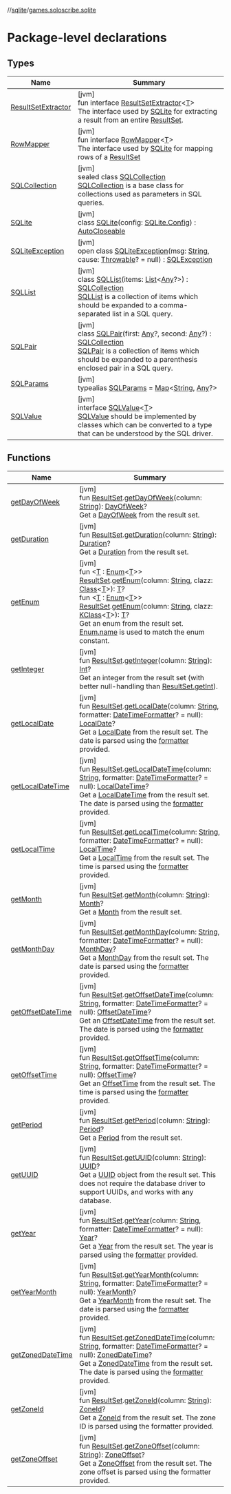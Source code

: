 //[sqlite](../../index.md)/[games.soloscribe.sqlite](index.md)

# Package-level declarations

## Types

| Name | Summary |
|---|---|
| [ResultSetExtractor](-result-set-extractor/index.md) | [jvm]<br>fun interface [ResultSetExtractor](-result-set-extractor/index.md)&lt;[T](-result-set-extractor/index.md)&gt;<br>The interface used by [SQLite](-s-q-lite/index.md) for extracting a result from an entire [ResultSet](https://docs.oracle.com/javase/8/docs/api/java/sql/ResultSet.html). |
| [RowMapper](-row-mapper/index.md) | [jvm]<br>fun interface [RowMapper](-row-mapper/index.md)&lt;[T](-row-mapper/index.md)&gt;<br>The interface used by [SQLite](-s-q-lite/index.md) for mapping rows of a [ResultSet](https://docs.oracle.com/javase/8/docs/api/java/sql/ResultSet.html) |
| [SQLCollection](-s-q-l-collection/index.md) | [jvm]<br>sealed class [SQLCollection](-s-q-l-collection/index.md)<br>[SQLCollection](-s-q-l-collection/index.md) is a base class for collections used as parameters in SQL queries. |
| [SQLite](-s-q-lite/index.md) | [jvm]<br>class [SQLite](-s-q-lite/index.md)(config: [SQLite.Config](-s-q-lite/-config/index.md)) : [AutoCloseable](https://docs.oracle.com/javase/8/docs/api/java/lang/AutoCloseable.html) |
| [SQLiteException](-s-q-lite-exception/index.md) | [jvm]<br>open class [SQLiteException](-s-q-lite-exception/index.md)(msg: [String](https://kotlinlang.org/api/core/kotlin-stdlib/kotlin/-string/index.html), cause: [Throwable](https://kotlinlang.org/api/core/kotlin-stdlib/kotlin/-throwable/index.html)? = null) : [SQLException](https://docs.oracle.com/javase/8/docs/api/java/sql/SQLException.html) |
| [SQLList](-s-q-l-list/index.md) | [jvm]<br>class [SQLList](-s-q-l-list/index.md)(items: [List](https://kotlinlang.org/api/core/kotlin-stdlib/kotlin.collections/-list/index.html)&lt;[Any](https://kotlinlang.org/api/core/kotlin-stdlib/kotlin/-any/index.html)?&gt;) : [SQLCollection](-s-q-l-collection/index.md)<br>[SQLList](-s-q-l-list/index.md) is a collection of items which should be expanded to a comma-separated list in a SQL query. |
| [SQLPair](-s-q-l-pair/index.md) | [jvm]<br>class [SQLPair](-s-q-l-pair/index.md)(first: [Any](https://kotlinlang.org/api/core/kotlin-stdlib/kotlin/-any/index.html)?, second: [Any](https://kotlinlang.org/api/core/kotlin-stdlib/kotlin/-any/index.html)?) : [SQLCollection](-s-q-l-collection/index.md)<br>[SQLPair](-s-q-l-pair/index.md) is a collection of items which should be expanded to a parenthesis enclosed pair in a SQL query. |
| [SQLParams](-s-q-l-params/index.md) | [jvm]<br>typealias [SQLParams](-s-q-l-params/index.md) = [Map](https://kotlinlang.org/api/core/kotlin-stdlib/kotlin.collections/-map/index.html)&lt;[String](https://kotlinlang.org/api/core/kotlin-stdlib/kotlin/-string/index.html), [Any](https://kotlinlang.org/api/core/kotlin-stdlib/kotlin/-any/index.html)?&gt; |
| [SQLValue](-s-q-l-value/index.md) | [jvm]<br>interface [SQLValue](-s-q-l-value/index.md)&lt;[T](-s-q-l-value/index.md)&gt;<br>[SQLValue](-s-q-l-value/index.md) should be implemented by classes which can be converted to a type that can be understood by the SQL driver. |

## Functions

| Name | Summary |
|---|---|
| [getDayOfWeek](get-day-of-week.md) | [jvm]<br>fun [ResultSet](https://docs.oracle.com/javase/8/docs/api/java/sql/ResultSet.html).[getDayOfWeek](get-day-of-week.md)(column: [String](https://kotlinlang.org/api/core/kotlin-stdlib/kotlin/-string/index.html)): [DayOfWeek](https://docs.oracle.com/javase/8/docs/api/java/time/DayOfWeek.html)?<br>Get a [DayOfWeek](https://docs.oracle.com/javase/8/docs/api/java/time/DayOfWeek.html) from the result set. |
| [getDuration](get-duration.md) | [jvm]<br>fun [ResultSet](https://docs.oracle.com/javase/8/docs/api/java/sql/ResultSet.html).[getDuration](get-duration.md)(column: [String](https://kotlinlang.org/api/core/kotlin-stdlib/kotlin/-string/index.html)): [Duration](https://docs.oracle.com/javase/8/docs/api/java/time/Duration.html)?<br>Get a [Duration](https://docs.oracle.com/javase/8/docs/api/java/time/Duration.html) from the result set. |
| [getEnum](get-enum.md) | [jvm]<br>fun &lt;[T](get-enum.md) : [Enum](https://kotlinlang.org/api/core/kotlin-stdlib/kotlin/-enum/index.html)&lt;[T](get-enum.md)&gt;&gt; [ResultSet](https://docs.oracle.com/javase/8/docs/api/java/sql/ResultSet.html).[getEnum](get-enum.md)(column: [String](https://kotlinlang.org/api/core/kotlin-stdlib/kotlin/-string/index.html), clazz: [Class](https://docs.oracle.com/javase/8/docs/api/java/lang/Class.html)&lt;[T](get-enum.md)&gt;): [T](get-enum.md)?<br>fun &lt;[T](get-enum.md) : [Enum](https://kotlinlang.org/api/core/kotlin-stdlib/kotlin/-enum/index.html)&lt;[T](get-enum.md)&gt;&gt; [ResultSet](https://docs.oracle.com/javase/8/docs/api/java/sql/ResultSet.html).[getEnum](get-enum.md)(column: [String](https://kotlinlang.org/api/core/kotlin-stdlib/kotlin/-string/index.html), clazz: [KClass](https://kotlinlang.org/api/core/kotlin-stdlib/kotlin.reflect/-k-class/index.html)&lt;[T](get-enum.md)&gt;): [T](get-enum.md)?<br>Get an enum from the result set. [Enum.name](https://kotlinlang.org/api/core/kotlin-stdlib/kotlin/-enum/name.html) is used to match the enum constant. |
| [getInteger](get-integer.md) | [jvm]<br>fun [ResultSet](https://docs.oracle.com/javase/8/docs/api/java/sql/ResultSet.html).[getInteger](get-integer.md)(column: [String](https://kotlinlang.org/api/core/kotlin-stdlib/kotlin/-string/index.html)): [Int](https://kotlinlang.org/api/core/kotlin-stdlib/kotlin/-int/index.html)?<br>Get an integer from the result set (with better null-handling than [ResultSet.getInt](https://docs.oracle.com/javase/8/docs/api/java/sql/ResultSet.html#getInt-kotlin.Int-)). |
| [getLocalDate](get-local-date.md) | [jvm]<br>fun [ResultSet](https://docs.oracle.com/javase/8/docs/api/java/sql/ResultSet.html).[getLocalDate](get-local-date.md)(column: [String](https://kotlinlang.org/api/core/kotlin-stdlib/kotlin/-string/index.html), formatter: [DateTimeFormatter](https://docs.oracle.com/javase/8/docs/api/java/time/format/DateTimeFormatter.html)? = null): [LocalDate](https://docs.oracle.com/javase/8/docs/api/java/time/LocalDate.html)?<br>Get a [LocalDate](https://docs.oracle.com/javase/8/docs/api/java/time/LocalDate.html) from the result set. The date is parsed using the [formatter](get-local-date.md) provided. |
| [getLocalDateTime](get-local-date-time.md) | [jvm]<br>fun [ResultSet](https://docs.oracle.com/javase/8/docs/api/java/sql/ResultSet.html).[getLocalDateTime](get-local-date-time.md)(column: [String](https://kotlinlang.org/api/core/kotlin-stdlib/kotlin/-string/index.html), formatter: [DateTimeFormatter](https://docs.oracle.com/javase/8/docs/api/java/time/format/DateTimeFormatter.html)? = null): [LocalDateTime](https://docs.oracle.com/javase/8/docs/api/java/time/LocalDateTime.html)?<br>Get a [LocalDateTime](https://docs.oracle.com/javase/8/docs/api/java/time/LocalDateTime.html) from the result set. The date is parsed using the [formatter](get-local-date-time.md) provided. |
| [getLocalTime](get-local-time.md) | [jvm]<br>fun [ResultSet](https://docs.oracle.com/javase/8/docs/api/java/sql/ResultSet.html).[getLocalTime](get-local-time.md)(column: [String](https://kotlinlang.org/api/core/kotlin-stdlib/kotlin/-string/index.html), formatter: [DateTimeFormatter](https://docs.oracle.com/javase/8/docs/api/java/time/format/DateTimeFormatter.html)? = null): [LocalTime](https://docs.oracle.com/javase/8/docs/api/java/time/LocalTime.html)?<br>Get a [LocalTime](https://docs.oracle.com/javase/8/docs/api/java/time/LocalTime.html) from the result set. The time is parsed using the [formatter](get-local-time.md) provided. |
| [getMonth](get-month.md) | [jvm]<br>fun [ResultSet](https://docs.oracle.com/javase/8/docs/api/java/sql/ResultSet.html).[getMonth](get-month.md)(column: [String](https://kotlinlang.org/api/core/kotlin-stdlib/kotlin/-string/index.html)): [Month](https://docs.oracle.com/javase/8/docs/api/java/time/Month.html)?<br>Get a [Month](https://docs.oracle.com/javase/8/docs/api/java/time/Month.html) from the result set. |
| [getMonthDay](get-month-day.md) | [jvm]<br>fun [ResultSet](https://docs.oracle.com/javase/8/docs/api/java/sql/ResultSet.html).[getMonthDay](get-month-day.md)(column: [String](https://kotlinlang.org/api/core/kotlin-stdlib/kotlin/-string/index.html), formatter: [DateTimeFormatter](https://docs.oracle.com/javase/8/docs/api/java/time/format/DateTimeFormatter.html)? = null): [MonthDay](https://docs.oracle.com/javase/8/docs/api/java/time/MonthDay.html)?<br>Get a [MonthDay](https://docs.oracle.com/javase/8/docs/api/java/time/MonthDay.html) from the result set. The date is parsed using the [formatter](get-month-day.md) provided. |
| [getOffsetDateTime](get-offset-date-time.md) | [jvm]<br>fun [ResultSet](https://docs.oracle.com/javase/8/docs/api/java/sql/ResultSet.html).[getOffsetDateTime](get-offset-date-time.md)(column: [String](https://kotlinlang.org/api/core/kotlin-stdlib/kotlin/-string/index.html), formatter: [DateTimeFormatter](https://docs.oracle.com/javase/8/docs/api/java/time/format/DateTimeFormatter.html)? = null): [OffsetDateTime](https://docs.oracle.com/javase/8/docs/api/java/time/OffsetDateTime.html)?<br>Get an [OffsetDateTime](https://docs.oracle.com/javase/8/docs/api/java/time/OffsetDateTime.html) from the result set. The date is parsed using the [formatter](get-offset-date-time.md) provided. |
| [getOffsetTime](get-offset-time.md) | [jvm]<br>fun [ResultSet](https://docs.oracle.com/javase/8/docs/api/java/sql/ResultSet.html).[getOffsetTime](get-offset-time.md)(column: [String](https://kotlinlang.org/api/core/kotlin-stdlib/kotlin/-string/index.html), formatter: [DateTimeFormatter](https://docs.oracle.com/javase/8/docs/api/java/time/format/DateTimeFormatter.html)? = null): [OffsetTime](https://docs.oracle.com/javase/8/docs/api/java/time/OffsetTime.html)?<br>Get an [OffsetTime](https://docs.oracle.com/javase/8/docs/api/java/time/OffsetTime.html) from the result set. The time is parsed using the [formatter](get-offset-time.md) provided. |
| [getPeriod](get-period.md) | [jvm]<br>fun [ResultSet](https://docs.oracle.com/javase/8/docs/api/java/sql/ResultSet.html).[getPeriod](get-period.md)(column: [String](https://kotlinlang.org/api/core/kotlin-stdlib/kotlin/-string/index.html)): [Period](https://docs.oracle.com/javase/8/docs/api/java/time/Period.html)?<br>Get a [Period](https://docs.oracle.com/javase/8/docs/api/java/time/Period.html) from the result set. |
| [getUUID](get-u-u-i-d.md) | [jvm]<br>fun [ResultSet](https://docs.oracle.com/javase/8/docs/api/java/sql/ResultSet.html).[getUUID](get-u-u-i-d.md)(column: [String](https://kotlinlang.org/api/core/kotlin-stdlib/kotlin/-string/index.html)): [UUID](https://docs.oracle.com/javase/8/docs/api/java/util/UUID.html)?<br>Get a [UUID](https://docs.oracle.com/javase/8/docs/api/java/util/UUID.html) object from the result set. This does not require the database driver to support UUIDs, and works with any database. |
| [getYear](get-year.md) | [jvm]<br>fun [ResultSet](https://docs.oracle.com/javase/8/docs/api/java/sql/ResultSet.html).[getYear](get-year.md)(column: [String](https://kotlinlang.org/api/core/kotlin-stdlib/kotlin/-string/index.html), formatter: [DateTimeFormatter](https://docs.oracle.com/javase/8/docs/api/java/time/format/DateTimeFormatter.html)? = null): [Year](https://docs.oracle.com/javase/8/docs/api/java/time/Year.html)?<br>Get a [Year](https://docs.oracle.com/javase/8/docs/api/java/time/Year.html) from the result set. The year is parsed using the [formatter](get-year.md) provided. |
| [getYearMonth](get-year-month.md) | [jvm]<br>fun [ResultSet](https://docs.oracle.com/javase/8/docs/api/java/sql/ResultSet.html).[getYearMonth](get-year-month.md)(column: [String](https://kotlinlang.org/api/core/kotlin-stdlib/kotlin/-string/index.html), formatter: [DateTimeFormatter](https://docs.oracle.com/javase/8/docs/api/java/time/format/DateTimeFormatter.html)? = null): [YearMonth](https://docs.oracle.com/javase/8/docs/api/java/time/YearMonth.html)?<br>Get a [YearMonth](https://docs.oracle.com/javase/8/docs/api/java/time/YearMonth.html) from the result set. The date is parsed using the [formatter](get-year-month.md) provided. |
| [getZonedDateTime](get-zoned-date-time.md) | [jvm]<br>fun [ResultSet](https://docs.oracle.com/javase/8/docs/api/java/sql/ResultSet.html).[getZonedDateTime](get-zoned-date-time.md)(column: [String](https://kotlinlang.org/api/core/kotlin-stdlib/kotlin/-string/index.html), formatter: [DateTimeFormatter](https://docs.oracle.com/javase/8/docs/api/java/time/format/DateTimeFormatter.html)? = null): [ZonedDateTime](https://docs.oracle.com/javase/8/docs/api/java/time/ZonedDateTime.html)?<br>Get a [ZonedDateTime](https://docs.oracle.com/javase/8/docs/api/java/time/ZonedDateTime.html) from the result set. The date is parsed using the [formatter](get-zoned-date-time.md) provided. |
| [getZoneId](get-zone-id.md) | [jvm]<br>fun [ResultSet](https://docs.oracle.com/javase/8/docs/api/java/sql/ResultSet.html).[getZoneId](get-zone-id.md)(column: [String](https://kotlinlang.org/api/core/kotlin-stdlib/kotlin/-string/index.html)): [ZoneId](https://docs.oracle.com/javase/8/docs/api/java/time/ZoneId.html)?<br>Get a [ZoneId](https://docs.oracle.com/javase/8/docs/api/java/time/ZoneId.html) from the result set. The zone ID is parsed using the formatter provided. |
| [getZoneOffset](get-zone-offset.md) | [jvm]<br>fun [ResultSet](https://docs.oracle.com/javase/8/docs/api/java/sql/ResultSet.html).[getZoneOffset](get-zone-offset.md)(column: [String](https://kotlinlang.org/api/core/kotlin-stdlib/kotlin/-string/index.html)): [ZoneOffset](https://docs.oracle.com/javase/8/docs/api/java/time/ZoneOffset.html)?<br>Get a [ZoneOffset](https://docs.oracle.com/javase/8/docs/api/java/time/ZoneOffset.html) from the result set. The zone offset is parsed using the formatter provided. |